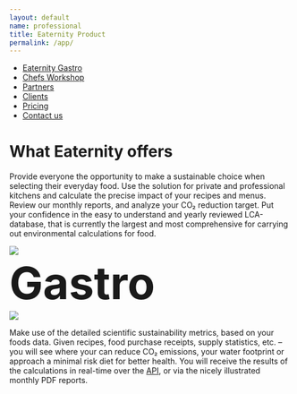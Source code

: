 ```yaml
---
layout: default
name: professional
title: Eaternity Product
permalink: /app/
---
```

<style>
#main-nav-3 {
  border-bottom: 2px solid #46cc00;
}
</style>

<div class="container hidden-xs">
  <div class="row">
    <div class="col-xs-12 text-center">
      <ul class="subNavigation">
      <a href="/app"><li class="current">Eaternity Gastro</li></a>
      <a href="/meals/workshop"><li>Chefs Workshop</li></a>
      <a href="/app/partners"><li>Partners</li></a>
      <a href="/app/clients"><li>Clients</li></a>
      <a href="/app/at-a-glance"><li>Pricing</li></a>
      <a href="/contact"><li>Contact us</li></a>
      </ul>
    </div>
  </div>
</div>


<div class="container">
  <div class="row push-top push-bottom verticalAlign">
    <div class="col-xs-12 col-sm-offset-1 col-sm-7">
      <div>
        <h1>What Eaternity offers</h1>
        <p>Provide everyone the opportunity to make a sustainable choice when selecting their everyday food. Use the solution for private and professional kitchens and calculate the precise impact of your recipes and menus. Review our monthly reports, and analyze your CO₂ reduction target. Put your confidence in the easy to understand and yearly reviewed LCA-database, that is currently the largest and most comprehensive for carrying out environmental calculations for food.</p>
      </div>
    </div>
    <div class="col-xs-offset-4 col-xs-4 col-sm-offset-1 col-sm-2 xs-push-top">
      <div class="row">
          <img class="responsive" src="/img/at-a-glance/eaternity-icon.svg">
          <h1 style="font-size:80px;margin-top:0px;margin-bottom:0px;line-height: 100px;">Gastro</h1>
      </div>
    </div>
  </div>
</div>

<div class="container">
  <div class="row small-push-top push-bottom verticalAlign">
    <div class="col-xs-12 col-sm-offset-1 col-sm-7">
      <div>
        <img class="responsive" src="/img/professional/web-screen.jpg">
      </div>
    </div>
    <div style="vertical-align: top; height:100%" class="col-xs-offset-4 col-xs-4 col-sm-offset-0 col-sm-3 xs-push-top">
      <p>Make use of the detailed scientific sustainability metrics, based on your foods data. Given recipes, food purchase receipts, supply statistics, etc. – you will see where your can reduce CO₂ emissions, your water footprint or approach a minimal risk diet for better health. You will receive the results of the calculations in real-time over the <a href="#api">API</a>, or via the nicely illustrated monthly PDF reports.</p>
    </div>

  </div>
</div>

<div class="bgDarkBlue">
  <div class="container">
    <div class="row small-push-top small-push-bottom verticalAlign">
      <div class="col-xs-12 col-sm-6 col-md-5 col-md-offset-1">
        <div>
          <h1>Eaternity Report</h1>
          <p>Your customer trust in your services. Show them you care about climate-friendly cuisine. In a monthly report we will inform you on the progress of your restaurants.</p>
          <p>Carbon emissions are calculated dynamically and daily accurate, including statistics of imports of the foods, transportation distances, and seasonalities.</p>
        </div>
      </div>
      <div class="col-xs-offset-1 col-xs-10 col-sm-offset-1 col-sm-5 col-md-offset-1 col-md-4 xs-push-top">
        <a class="ajax-popup-link" href="/app/report">
          <div class="reportTeaser">
            <img class="responsive" src="/img/professional/report1.jpg">
              <span class="button"> To the report <i class="fa fa-angle-right fa-lg"></i></span>
          </div>
        </a>
      </div>
    </div>
  </div>
</div>

<div class="bgLightGrey">
  <div class="container">
    <div class="row push-top push-bottom">
      <div class="col-xs-offset-4 col-xs-4 col-sm-offset-1 col-sm-3 col-md-offset-2 col-md-2">
        <img class="responsive"  src="/img/professional/climate-friendly.png">
        <img class="responsive" style="transform: rotate(20deg);margin-top:200px;" src="/img/home/rezept-jpg.jpg" />
      </div>
      <div class="col-xs-12 col-sm-offset-1 col-sm-7 col-md-5 xs-push-top">
        <h1>Eaternity Awards</h1>
        <p>Label your climate-friendly menu choices with the «Eaternity Award» – the first carbon footprint award for meals worldwide. Send a clear message to your guests that you care about our impact on the environment. Give them a valuable foundation to make informed decisions.</p>
        <p>With our 1 to 5 rating illustration: health, CO₂ emissions and other environmental impacts are scored against a comparisons of all recipes.</p>
        <img class="responsive" style="margin-left:-14px;" src="/img/home/Website-Export.png" />

      </div>
    </div>

  </div>
</div>

<div class="window" style="background-image: url('/img/professional/professional-parallax.jpg')"></div>


<div class="container">
  <div class="row push-top">
    <div class="text-center">
      <h1 style="font-size:80px;margin-top:0px;margin-bottom:30px;line-height: 100px;">Eaternity App</h1>
      Start calculating environmental impacts of your recipes on your own.

      <img class="responsive" style="margin-top:-20px;" src="/img/get-the-app/Eaternity-App-preview.png">
      <a style="margin-top:-80px;" href="https://app.eaternity.ch" class="button large">
        Give the Eaternity App a Try</a>
    </div>

  </div>
</div>

<div class="bgDarkBlue push-top" style="overflow:hidden">
<br />
</div>

<div class="container">
  <div class="row small-push-top">
    <div class="text-center">
      <h1 style="font-size:80px;margin-top:0px;margin-bottom:0px;line-height: 100px;">Gastro Partners</h1>
      Our partners have connected our API and can display calculation right in their system.
    </div>

  </div>
</div>

<div class="" style="overflow:hidden">
<br />
</div>



<div class="bgLightGrey">
  <div class="container">
    <div class="row small-push-top">
      <div class="col-xs-4 col-md-2">
        <img src="/img/partners/CFGastro.svg" width="200px" type="image/svg+xml" style="margin-top:0px;margin-top:-20px;width:200px"/>
      </div>
      <div class="col-xs-4 col-md-2">
        <img src="/img/partners/partner/pcm.gif" width="200px" type="image/svg+xml" style="margin-top:0px;margin-top:10px;width:180px"/>
      </div>
      <div class="col-xs-4 col-md-2">
        <img src="/img/partners/partner/Saviva_FSLogo.jpg" width="180px" type="image/svg+xml" style="margin-top:0px;margin-top:-25px;width:180px"/>
      </div>
      <div class="col-xs-4 col-md-2">
        <img src="/img/partners/partner/HR.jpg" width="180px" type="image/svg+xml" style="margin-top:0px;margin-top:-25px;width:180px"/>
      </div>
      <div class="col-xs-4 col-md-2">
        <img src="/img/partners/EGS.svg" width="200px" type="image/svg+xml" style="margin-top:0px;margin-left:0px;width:200px"/>
      </div>
      <div class="col-xs-4 col-md-2">
        <img src="/img/partners/delegate.svg" width="164px" type="image/svg+xml" style="margin-top:-20px;margin-right:0px;width:164px"/>
      </div>

    </div>

  </div>
</div>


<div class="" style="overflow:hidden">
<br />
</div>

<div class="container">
  <div class="row">
    <div class="text-center">
      <a href="/app/partners" class="button large">
        More Informations</a>
    </div>

  </div>
</div>

<div class="bgDarkBlue small-push-top" style="overflow:hidden">
<br />
</div>

<!-- <div class="container">
  <div class="row big-push-top small-push-bottom">
    <div class="col-xs-12 col-sm-offset-1 col-sm-10 col-md-offset-3 col-md-6 text-center">
      <h1>Food labeling compliant to EU-regulation</h1>
    </div>
  </div>
  <div class="row big-push-bottom">
    <div class="col-xs-12 col-sm-offset-1 col-sm-10 text-center">
      <p>We prepare you for allergens compliance regulations enabling you to concentrate on your core business. The new food labelling EU-regulation 1169/2011 for allergens became effective on 13.12.2014 and requires gastro-businesses in all 28 EU-countries to display ingredient information relating to the fourteen main allergens. Our automated and rapid analysis of the ingredients used in your restaurant’s meals reduces your workload. We bring the information you need on a daily basis to your fingertips. Employees have easy access to meet the information requirements of every guest. They can also print comprehensive and customized meal labels with minimum effort. Declaring allergens properly is just the beginning. With Eaternity you can also manage and analyze all other nutritional information that interests you. We keep the data up-to-date and legally compliant so you don’t have to.</p>
    </div>
  </div>
</div> -->

<div class="container" id="api">
  <div class="row push-top push-bottom">
    <div class="col-xs-12 col-sm-offset-1 col-sm-5">
      <h1>Eaternity API</h1>
      <p>In case you already have a working system like Microsoft Dynamics or SAP, our RESTful API provides you with a direct connection to exchange informations. With an innovative automatic ingredient matching tool, all customer and supplier data is fitted seamlessly into our database. We can deliver all information on the spot. Everything is setup ready for an integration into your system. Check <a href="http://docs.eaternity.apiary.io">docs.eaternity.apiary.io</a> and <a href="https://eaternity-edb-api-slack-invite.herokuapp.com">join our EDB API Slack Channel</a> if you want first hand contact with our developers.</p>
    </div>
    <div class="col-xs-12 col-sm-5 xs-push-top">
      <h1>Ask for a demo</h1>
      <p>We are more than happy to show you the features of our software.</p>
      <a class="button" href="/contact">Get in touch <i class="fa fa-angle-right fa-lg"></i></a>
    </div>
  </div>

  <div class="row push-top small-push-bottom">
    <div class="col-xs-12 col-sm-offset-1 col-sm-10 col-md-offset-2 col-md-8 text-center">
      <h1>A smart restaurants advantage</h1>
    </div>
  </div>
  <div class="row big-push-bottom">
    <div class="col-xs-12 col-sm-offset-1 col-sm-10 col-md-offset-2 col-md-8 text-center">
      <p>With this impactful addition for your restaurant, your can revolutionize the way you work in the kitchen. Make decisions with smart insights into your supply chain that benefit people, planet and profit.</p>
    </div>
  </div>
</div>

<script src="/js/jquery-2.1.4.min.js"></script>

<script src="/js/jquery.magnific-popup.min.js"></script>

<script src="/js/jquery.royalslider.min.js"></script>

<script src="/js/script.js"></script>
